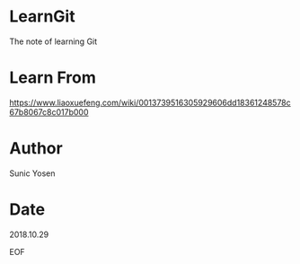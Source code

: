 # LearnGit
The note of learning Git

# Learn From 
https://www.liaoxuefeng.com/wiki/0013739516305929606dd18361248578c67b8067c8c017b000

# Author
Sunic Yosen

# Date
2018.10.29 

EOF
